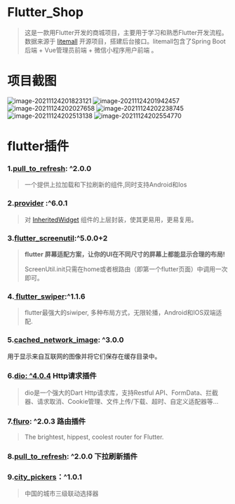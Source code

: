 # Flutter_Shop
>这是一款用Flutter开发的商城项目，主要用于学习和熟悉Flutter开发流程。数据来源于 [litemall](https://github.com/linlinjava/litemall) 开源项目，搭建后台接口。litemall包含了Spring Boot后端 + Vue管理员前端 + 微信小程序用户前端 。



# 项目截图

![image-20211124201823121](https://user-images.githubusercontent.com/32870794/146149823-b7f00b1e-794f-4051-8b2d-e925a3ea6622.png)
![image-20211124201942457](https://user-images.githubusercontent.com/32870794/146149872-4e4053e9-b7d6-474b-98af-21460f9259e1.png)
![image-20211124202027658](https://user-images.githubusercontent.com/32870794/146149894-7c7a2f72-b22b-42d5-aea2-e5fef19f863c.png)
![image-20211124202238745](https://user-images.githubusercontent.com/32870794/146149909-3aaa09e3-39f2-49b0-aebd-78e3b566e69d.png)
![image-20211124202513138](https://user-images.githubusercontent.com/32870794/146149919-df04b83f-cc64-477f-9885-747cccfd4422.png)
![image-20211124202554770](https://user-images.githubusercontent.com/32870794/146149937-10f6303b-9958-4d52-b3cb-340f98dc3168.png)

# flutter插件

### **1.[pull_to_refresh](https://github.com/peng8350/flutter_pulltorefresh/blob/master/README_CN.md): ^2.0.0**

>一个提供上拉加载和下拉刷新的组件,同时支持Android和Ios
>

### **2.[provider](https://github.com/rrousselGit/provider/blob/master/resources/translations/zh-CN/README.md) :^6.0.1**

>对 [InheritedWidget](https://api.flutter-io.cn/flutter/widgets/InheritedWidget-class.html) 组件的上层封装，使其更易用，更易复用。
>

### **3.[flutter_screenutil](https://github.com/OpenFlutter/flutter_screenutil):^5.0.0+2**

>**flutter 屏幕适配方案，让你的UI在不同尺寸的屏幕上都能显示合理的布局!**
>
>ScreenUtil.init只需在home或者根路由（即第一个flutter页面）中调用一次即可。

### **4.[ flutter_swiper](https://github.com/best-flutter/flutter_swiper):^1.1.6**

> flutter最强大的siwiper, 多种布局方式，无限轮播，Android和IOS双端适配.
>

### **5.[cached_network_image](https://pub.dev/packages/cached_network_image): ^3.0.0**

用于显示来自互联网的图像并将它们保存在缓存目录中。

### 6.[dio: ^4.0.4](https://pub.dev/packages/dio) Http请求插件

>dio是一个强大的Dart Http请求库，支持Restful API、FormData、拦截器、请求取消、Cookie管理、文件上传/下载、超时、自定义适配器等...

### 7.[fluro](https://pub.dev/packages/fluro): ^2.0.3 路由插件

>The brightest, hippest, coolest router for Flutter.

### 8.[pull_to_refresh](https://pub.dev/packages/pull_to_refresh): ^2.0.0 下拉刷新插件

### 9.[city_pickers](https://pub.dev/packages/city_pickers)：^1.0.1

>中国的城市三级联动选择器

